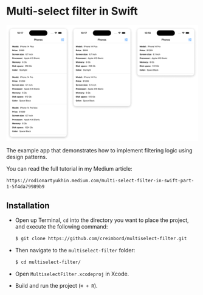 # Multi-select filter in Swift

<img src="/Screenshots/Cover.png">

The example app that demonstrates how to implement filtering logic using design patterns.

You can read the full tutorial in my Medium article:
```
https://rodionartyukhin.medium.com/multi-select-filter-in-swift-part-1-5f4da79989b9
```

## Installation
- Open up Terminal, `cd` into the directory you want to place the project, and execute the following command:

  ```bash
  $ git clone https://github.com/creimbord/multiselect-filter.git
  ```
- Then navigate to the `multiselect-filter` folder:

  ```bash
  $ cd multiselect-filter/
  ```
- Open `MultiselectFilter.xcodeproj` in Xcode.
- Build and run the project (`⌘ + R`).
